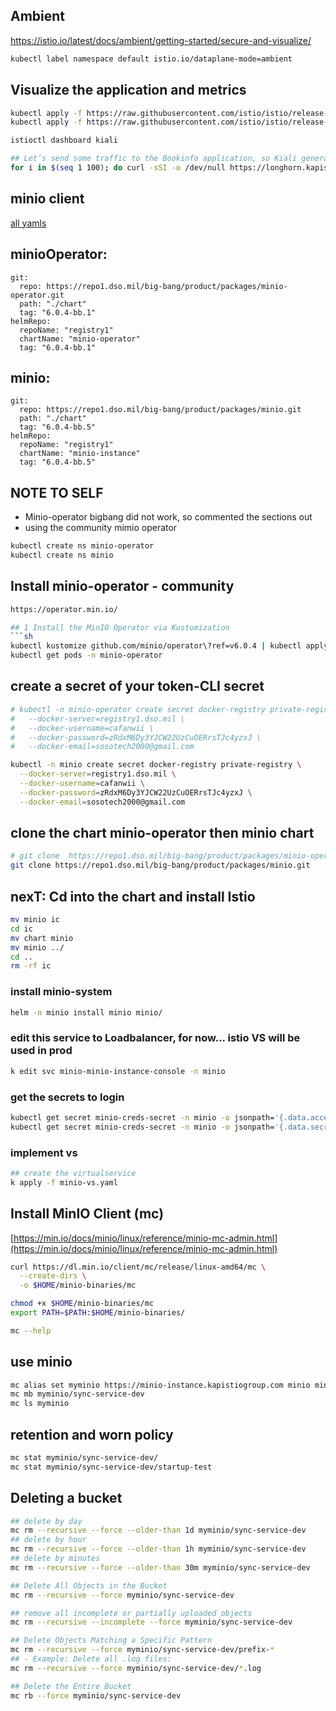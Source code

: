 ## Ambient
https://istio.io/latest/docs/ambient/getting-started/secure-and-visualize/

```sh
kubectl label namespace default istio.io/dataplane-mode=ambient
```

## Visualize the application and metrics
```sh
kubectl apply -f https://raw.githubusercontent.com/istio/istio/release-1.24/samples/addons/prometheus.yaml
kubectl apply -f https://raw.githubusercontent.com/istio/istio/release-1.24/samples/addons/kiali.yaml

istioctl dashboard kiali

## Let’s send some traffic to the Bookinfo application, so Kiali generates the traffic graph:
for i in $(seq 1 100); do curl -sSI -o /dev/null https://longhorn.kapistiogroup.com; done
```

## minio client
[all yamls](https://repo1.dso.mil/big-bang/bigbang/-/blob/master/chart/values.yaml)

##  minioOperator:
    git:
      repo: https://repo1.dso.mil/big-bang/product/packages/minio-operator.git
      path: "./chart"
      tag: "6.0.4-bb.1"
    helmRepo:
      repoName: "registry1"
      chartName: "minio-operator"
      tag: "6.0.4-bb.1"

##  minio:
    git:
      repo: https://repo1.dso.mil/big-bang/product/packages/minio.git
      path: "./chart"
      tag: "6.0.4-bb.5"
    helmRepo:
      repoName: "registry1"
      chartName: "minio-instance"
      tag: "6.0.4-bb.5"

## NOTE TO SELF
- Minio-operator bigbang did not work, so commented the sections out
- using the community mimio operator


```sh
kubectl create ns minio-operator
kubectl create ns minio 
```

## Install minio-operator - community
```sh
https://operator.min.io/

## 1 Install the MinIO Operator via Kustomization
```sh
kubectl kustomize github.com/minio/operator\?ref=v6.0.4 | kubectl apply -f -
kubectl get pods -n minio-operator
```

## create a secret of your token-CLI secret
```sh
# kubectl -n minio-operator create secret docker-registry private-registry \
#   --docker-server=registry1.dso.mil \
#   --docker-username=cafanwii \
#   --docker-password=zRdxM6Dy3YJCW22UzCuOERrsTJc4yzxJ \
#   --docker-email=sosotech2000@gmail.com 

kubectl -n minio create secret docker-registry private-registry \
  --docker-server=registry1.dso.mil \
  --docker-username=cafanwii \
  --docker-password=zRdxM6Dy3YJCW22UzCuOERrsTJc4yzxJ \
  --docker-email=sosotech2000@gmail.com 
```

## clone the chart minio-operator then minio chart

```sh
# git clone  https://repo1.dso.mil/big-bang/product/packages/minio-operator.git
git clone https://repo1.dso.mil/big-bang/product/packages/minio.git
```

## nexT: Cd into the chart and install Istio
<!-- 
```sh
mv minio-operator io
cd io 
mv chart minio-operator
mv minio-operator ../
cd ..
rm -rf io
``` -->

```sh
mv minio ic
cd ic
mv chart minio
mv minio ../
cd ..
rm -rf ic
```

<!-- ### install minio-operator
```sh
helm -n minio-operator install minio-operator minio-operator/
k -n minio-operator get po 
k -n minio-operator get svc
``` -->

### install minio-system
```sh
helm -n minio install minio minio/
```

### edit this service to Loadbalancer, for now... istio VS will be used in prod

```sh
k edit svc minio-minio-instance-console -n minio
```

### get the secrets to login
```sh
kubectl get secret minio-creds-secret -n minio -o jsonpath='{.data.accesskey}' | base64 --decode && echo
kubectl get secret minio-creds-secret -n minio -o jsonpath='{.data.secretkey}' | base64 --decode && echo
```

### implement vs
```sh
## create the virtualservice
k apply -f minio-vs.yaml
```


## Install MinIO Client (mc)
[https://min.io/docs/minio/linux/reference/minio-mc-admin.html](https://min.io/docs/minio/linux/reference/minio-mc-admin.html)

```sh
curl https://dl.min.io/client/mc/release/linux-amd64/mc \
  --create-dirs \
  -o $HOME/minio-binaries/mc

chmod +x $HOME/minio-binaries/mc
export PATH=$PATH:$HOME/minio-binaries/

mc --help
```

## use minio
```sh
mc alias set myminio https://minio-instance.kapistiogroup.com minio minio123
mc mb myminio/sync-service-dev
mc ls myminio
```

## retention and worn policy
<!-- ```sh
mc retention get myminio/sync-service-dev
## Disable Retention for a Specific Object:
mc retention unset myminio/sync-service-dev/<object-name>
## Disable Retention for a Specific Object:
mc find myminio/sync-service-dev --exec "mc retention unset myminio/sync-service-dev/{}"

## NEXT:
## Check WORM Protection
mc admin config get myminio/ worm
## Disable WORM Mode Temporarily: If WORM is enabled and you want to disable it, run:
mc admin config set myminio/ worm=off
mc admin service restart myminio
``` -->
```sh
mc stat myminio/sync-service-dev/
mc stat myminio/sync-service-dev/startup-test
```

## Deleting a bucket
```sh
## delete by day
mc rm --recursive --force --older-than 1d myminio/sync-service-dev
## delete by hour
mc rm --recursive --force --older-than 1h myminio/sync-service-dev
## delete by minutes
mc rm --recursive --force --older-than 30m myminio/sync-service-dev

## Delete All Objects in the Bucket
mc rm --recursive --force myminio/sync-service-dev

## remove all incomplete or partially uploaded objects
mc rm --recursive --incomplete --force myminio/sync-service-dev

## Delete Objects Matching a Specific Pattern
mc rm --recursive --force myminio/sync-service-dev/prefix-*
## - Example: Delete all .log files:
mc rm --recursive --force myminio/sync-service-dev/*.log

## Delete the Entire Bucket
mc rb --force myminio/sync-service-dev
```

